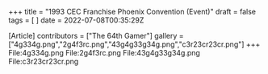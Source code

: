 +++
title = "1993 CEC Franchise Phoenix Convention (Event)"
draft = false
tags = [ ]
date = 2022-07-08T00:35:29Z

[Article]
contributors = ["The 64th Gamer"]
gallery = ["4g334g.png","2g4f3rc.png","43g4g33g34g.png","c3r23cr23cr.png"]
+++
<gallery>
File:4g334g.png
File:2g4f3rc.png
File:43g4g33g34g.png
File:c3r23cr23cr.png
</gallery>